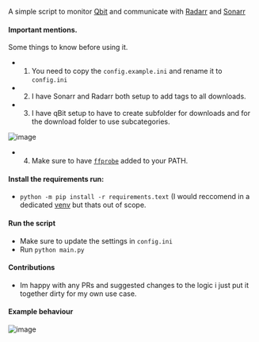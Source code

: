 
A simple script to monitor [Qbit](https://github.com/qbittorrent/qBittorrent) and communicate with [Radarr](https://github.com/Radarr/Radarr) and [Sonarr](https://github.com/Sonarr/Sonarr)


#### Important mentions.
Some things to know before using it.
- 1. You need to copy the `config.example.ini` and rename it to `config.ini`
- 2. I have Sonarr and Radarr both setup to add tags to all downloads.
- 3. I have qBit setup to have to create subfolder for downloads and for the download folder to use subcategories.

![image](https://user-images.githubusercontent.com/27962761/139117102-ec1d321a-1e64-4880-8ad1-ee2c9b805f92.png)

- 4. Make sure to have [`ffprobe`](https://www.ffmpeg.org/download.html) added to your PATH.


#### Install the requirements run:

- `python -m pip install -r requirements.text` (I would reccomend in a dedicated [venv](https://docs.python.org/3.3/library/venv.html) but thats out of scope.

#### Run the script
- Make sure to update the settings in `config.ini`
- Run `python main.py` 

#### Contributions
- Im happy with any PRs and suggested changes to the logic i just put it together dirty for my own use case.



#### Example behaviour
![image](https://user-images.githubusercontent.com/27962761/139135537-ab430cb4-2116-47e3-b207-b0f863368e34.png)
